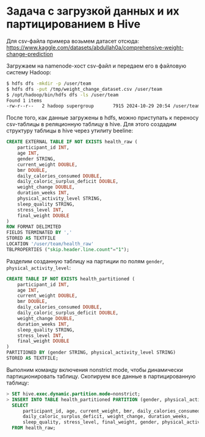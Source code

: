 # Задача с загрузкой данных и их партицированием в Hive

Для csv-файла примера возьмем датасет отсюда: https://www.kaggle.com/datasets/abdullah0a/comprehensive-weight-change-prediction

Загружаем на namenode-хост csv-файл и передаем его в файловую систему Hadoop:

```bash
$ hdfs dfs -mkdir -p /user/team
$ hdfs dfs -put /tmp/weight_change_dataset.csv /user/team
$ /opt/hadoop/bin/hdfs dfs -ls /user/team
Found 1 items
-rw-r--r--   2 hadoop supergroup       7915 2024-10-29 20:54 /user/team/weight_change_dataset.csv
```

После того, как данные загружены в hdfs, можно приступать к переносу csv-таблицы в реляционную таблицу в hive. Для этого создадим структуру таблицы в hive через утилиту beeline:

```sql
CREATE EXTERNAL TABLE IF NOT EXISTS health_raw (
    participant_id INT,
    age INT,
    gender STRING,
    current_weight DOUBLE,
    bmr DOUBLE,
    daily_calories_consumed DOUBLE,
    daily_caloric_surplus_deficit DOUBLE,
    weight_change DOUBLE,
    duration_weeks INT,
    physical_activity_level STRING,
    sleep_quality STRING,
    stress_level INT,
    final_weight DOUBLE
)
ROW FORMAT DELIMITED
FIELDS TERMINATED BY ','
STORED AS TEXTFILE
LOCATION '/user/team/health_raw'
TBLPROPERTIES ("skip.header.line.count"="1");
```

Разделим созданную таблицу на партиции по полям `gender`, `physical_activity_level`:

```sql
CREATE TABLE IF NOT EXISTS health_partitioned (
    participant_id INT,
    age INT,
    current_weight DOUBLE,
    bmr DOUBLE,
    daily_calories_consumed DOUBLE,
    daily_caloric_surplus_deficit DOUBLE,
    weight_change DOUBLE,
    duration_weeks INT,
    sleep_quality STRING,
    stress_level INT,
    final_weight DOUBLE
)
PARTITIONED BY (gender STRING, physical_activity_level STRING)
STORED AS TEXTFILE;
```

Выполним команду включения nonstrict mode, чтобы динамически партиционировать таблицу. Скопируем все данные в партицированную таблицу:

```sql
> SET hive.exec.dynamic.partition.mode=nonstrict;
> INSERT INTO TABLE health_partitioned PARTITION (gender, physical_activity_level)
  SELECT
      participant_id, age, current_weight, bmr, daily_calories_consumed,
      daily_caloric_surplus_deficit, weight_change, duration_weeks,
      sleep_quality, stress_level, final_weight, gender, physical_activity_level
  FROM health_raw;
```
